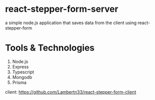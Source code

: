 # react-stepper-form-server
a simple node.js application that saves data from the client using react-stepper-form

# Tools & Technologies
1. Node.js
2. Express
3. Typescript
4. Mongodb
5. Prisma

client: https://github.com/Lambertn33/react-stepper-form-client
